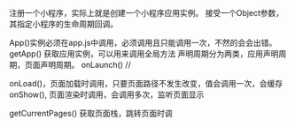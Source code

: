 注册一个小程序，实际上就是创建一个小程序应用实例。
接受一个Object参数，其指定小程序的生命周期回调。

App()实例必须在app.js中调用，必须调用且只能调用一次，不然的会会出错。
getApp() 获取应用实例，可以用来调用全局方法
声明周期分为两类，应用声明周期，页面声明周期。
onLaunch() //


onLoad()，页面加载时调用，只要页面路径不发生改变，值会调用一次，会缓存
onShow(), 页面渲染时调用，会调用多次，监听页面显示


getCurrentPages() 获取页面栈，跳转页面时调


